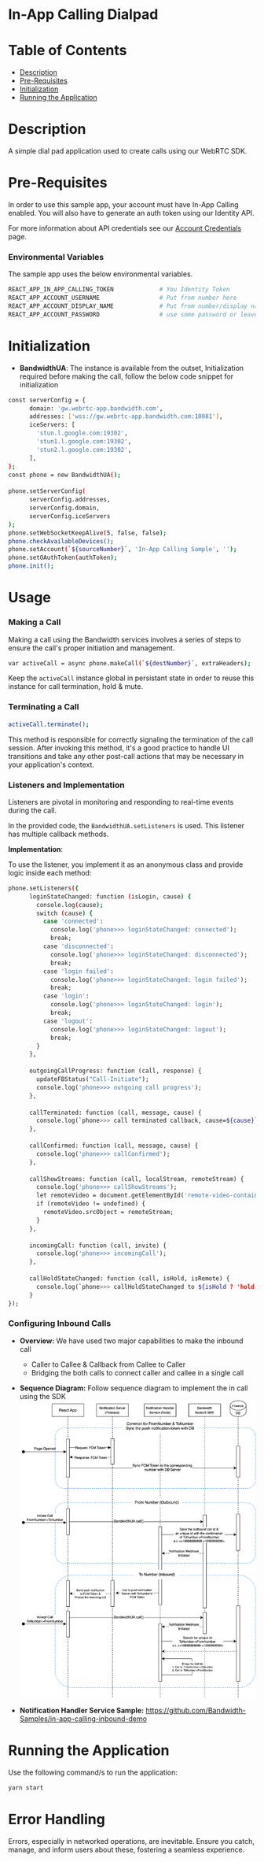 # In-App Calling Dialpad

 # Table of Contents

* [Description](#description)
* [Pre-Requisites](#pre-requisites)
* [Initialization](#initialization)
* [Running the Application](#running-the-application)

# Description

A simple dial pad application used to create calls using our WebRTC SDK.

# Pre-Requisites

In order to use this sample app, your account must have In-App Calling enabled. You will also have to generate an auth token using our Identity API.

For more information about API credentials see our [Account Credentials](https://dev.bandwidth.com/docs/account/credentials) page.

### Environmental Variables

The sample app uses the below environmental variables.

```sh
REACT_APP_IN_APP_CALLING_TOKEN             # You Identity Token
REACT_APP_ACCOUNT_USERNAME                 # Put from number here
REACT_APP_ACCOUNT_DISPLAY_NAME             # Put from number/display name here
REACT_APP_ACCOUNT_PASSWORD                 # use some password or leave it empty
```

# Initialization

- **BandwidthUA**: The instance is available from the outset, Initialization required before making the call, follow the below code snippet for initialization
```sh 
const serverConfig = {
      domain: 'gw.webrtc-app.bandwidth.com',
      addresses: ['wss://gw.webrtc-app.bandwidth.com:10081'],
      iceServers: [
        'stun.l.google.com:19302',
        'stun1.l.google.com:19302',
        'stun2.l.google.com:19302',
      ],
};
const phone = new BandwidthUA();

phone.setServerConfig(
      serverConfig.addresses,
      serverConfig.domain,
      serverConfig.iceServers
);
phone.setWebSocketKeepAlive(5, false, false);
phone.checkAvailableDevices();
phone.setAccount(`${sourceNumber}`, 'In-App Calling Sample', '');
phone.setOAuthToken(authToken);
phone.init();
```

# Usage

### Making a Call

Making a call using the Bandwidth services involves a series of steps to ensure the call's proper initiation and management.

```sh
var activeCall = async phone.makeCall(`${destNumber}`, extraHeaders);
```

Keep the `activeCall` instance global in persistant state in order to reuse this instance for call termination, hold & mute.
### Terminating a Call

```sh
activeCall.terminate();
```

This method is responsible for correctly signaling the termination of the call session. After invoking this method, it's a good practice to handle UI transitions and take any other post-call actions that may be necessary in your application's context.

### Listeners and Implementation

Listeners are pivotal in monitoring and responding to real-time events during the call.

In the provided code, the `BandwidthUA.setListeners` is used. This listener has multiple callback methods.

**Implementation**:

To use the listener, you implement it as an anonymous class and provide logic inside each method:

```sh
phone.setListeners({
      loginStateChanged: function (isLogin, cause) {
        console.log(cause);
        switch (cause) {
          case 'connected':
            console.log('phone>>> loginStateChanged: connected');
            break;
          case 'disconnected':
            console.log('phone>>> loginStateChanged: disconnected');            
            break;
          case 'login failed':
            console.log('phone>>> loginStateChanged: login failed');
            break;
          case 'login':
            console.log('phone>>> loginStateChanged: login');
            break;
          case 'logout':
            console.log('phone>>> loginStateChanged: logout');
            break;
        }
      },

      outgoingCallProgress: function (call, response) {
        updateFBStatus("Call-Initiate");
        console.log('phone>>> outgoing call progress');
      },

      callTerminated: function (call, message, cause) {
        console.log(`phone>>> call terminated callback, cause=${cause}`);
      },

      callConfirmed: function (call, message, cause) {
        console.log('phone>>> callConfirmed');
      },

      callShowStreams: function (call, localStream, remoteStream) {
        console.log('phone>>> callShowStreams');
        let remoteVideo = document.getElementById('remote-video-container');
        if (remoteVideo != undefined) {
          remoteVideo.srcObject = remoteStream;
        }
      },

      incomingCall: function (call, invite) {
        console.log('phone>>> incomingCall');
      },

      callHoldStateChanged: function (call, isHold, isRemote) {
        console.log(`phone>>> callHoldStateChanged to ${isHold ? 'hold' : 'unhold'} `);
      }
});
```

### Configuring Inbound Calls

- **Overview:** We have used two major capabilities to make the inbound call

    - Caller to Callee & Callback from Callee to Caller
    - Bridging the both calls to connect caller and callee in a single call

- **Sequence Diagram:** Follow sequence diagram to implement the in call using the SDK
![InboundFLow](bandwidth-inbound-react.drawio.svg)

- **Notification Handler Service Sample:**
  https://github.com/Bandwidth-Samples/in-app-calling-inbound-demo

# Running the Application

Use the following command/s to run the application:

```sh
yarn start
```

# Error Handling

Errors, especially in networked operations, are inevitable. Ensure you catch, manage, and inform users about these, fostering a seamless experience.
